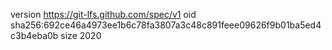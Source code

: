 version https://git-lfs.github.com/spec/v1
oid sha256:692ce46a4973ee1b6c78fa3807a3c48c891feee09626f9b01ba5ed4c3b4eba0b
size 2020
